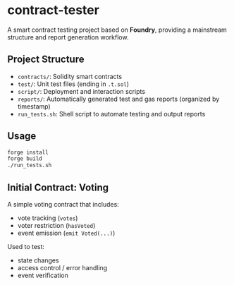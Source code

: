 # contract-tester

A smart contract testing project based on **Foundry**, providing a mainstream structure and report generation workflow.

## Project Structure

- `contracts/`: Solidity smart contracts  
- `test/`: Unit test files (ending in `.t.sol`)  
- `script/`: Deployment and interaction scripts  
- `reports/`: Automatically generated test and gas reports (organized by timestamp)  
- `run_tests.sh`: Shell script to automate testing and output reports  

## Usage

```bash
forge install
forge build
./run_tests.sh
```

## Initial Contract: Voting

A simple voting contract that includes:

- vote tracking (`votes`)
- voter restriction (`hasVoted`)
- event emission (`emit Voted(...)`)

Used to test:
- state changes  
- access control / error handling  
- event verification  
